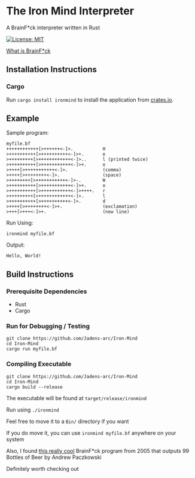 # The Iron Mind Interpreter
A BrainF*ck interpreter written in Rust

[![License: MIT](https://img.shields.io/badge/License-MIT-yellow.svg)](https://opensource.org/licenses/MIT)

[What is BrainF*ck](https://www.youtube.com/watch?v=hdHjjBS4cs8)

## Installation Instructions
### Cargo
Run `cargo install ironmind` to install the application from [crates.io](https://crates.io/).

## Example
Sample program:
```brainfuck
myfile.bf
++++++++++++[>++++++<-]>.           H
>++++++++++[>++++++++++<-]>+.       e
>+++++++++[>++++++++++++<-]>..      l (printed twice)
>++++++++++[>+++++++++++<-]>+.      o
>++++[>+++++++++++<-]>.             (comma)
>++++[>++++++++<-]>.                (space)
>++++++++[>+++++++++++<-]>-.        W
>++++++++++[>+++++++++++<-]>+.      o
>++++++++++[>+++++++++++<-]>++++.   r
>+++++++++[>++++++++++++<-]>.       l
>++++++++++[>++++++++++<-]>.        d
>++++[>++++++++<-]>+.               (exclamation)
>+++[>+++<-]>+.                     (new line)
```
Run Using:
```shell
ironmind myfile.bf
```
Output:
```
Hello, World!
```

## Build Instructions
### Prerequisite Dependencies
- Rust
- Cargo

### Run for Debugging / Testing
```shell
git clone https://github.com/Jadens-arc/Iron-Mind
cd Iron-Mind
cargo run myfile.bf
```

### Compiling Executable
```shell
git clone https://github.com/Jadens-arc/Iron-Mind
cd Iron-Mind
cargo build --release
```
The executable will be found at ```target/release/ironmind```

Run using ```./ironmind```

Feel free to move it to a ```Bin/``` directory if you want

If you do move it, you can use   ```ironmind myfile.bf``` anywhere on your system


Also, I found [this really cool](http://www.99-bottles-of-beer.net/language-brainfuck-101.html) BrainF*ck program from 2005 that outputs 99 Bottles of Beer by Andrew Paczkowski

Definitely worth checking out

